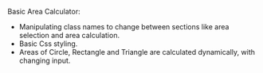 Basic Area Calculator:

*  Manipulating class names to change between sections like area selection and area calculation.
*  Basic Css styling.
*  Areas of Circle, Rectangle and Triangle are calculated dynamically, with changing input.
